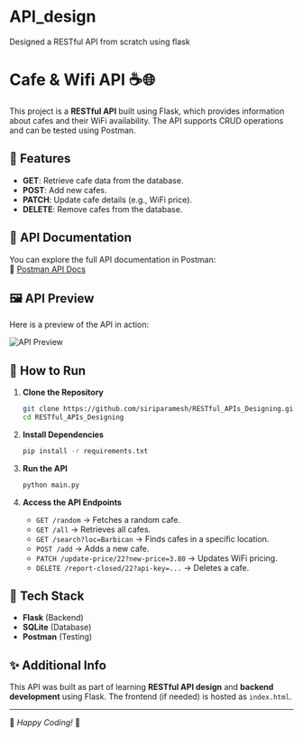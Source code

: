 # API_design
Designed a RESTful API from scratch using flask
# Cafe & Wifi API ☕🌐  

This project is a **RESTful API** built using Flask, which provides information about cafes and their WiFi availability. The API supports CRUD operations and can be tested using Postman.  

## 📌 Features  
- **GET**: Retrieve cafe data from the database.  
- **POST**: Add new cafes.  
- **PATCH**: Update cafe details (e.g., WiFi price).  
- **DELETE**: Remove cafes from the database.  

## 📸 API Documentation  
You can explore the full API documentation in Postman:  
🔗 [Postman API Docs](https://documenter.getpostman.com/view/43352389/2sAYkHodXC)  

## 🖼 API Preview  
Here is a preview of the API in action:  

![API Preview](Screenshot%202025-03-23%20at%208.46.52%20PM.png)  

## 🚀 How to Run  

1. **Clone the Repository**  
   ```bash  
   git clone https://github.com/siriparamesh/RESTful_APIs_Designing.git  
   cd RESTful_APIs_Designing  
   ```  

2. **Install Dependencies**  
   ```bash  
   pip install -r requirements.txt  
   ```  

3. **Run the API**  
   ```bash  
   python main.py  
   ```  

4. **Access the API Endpoints**  
   - `GET /random` → Fetches a random cafe.  
   - `GET /all` → Retrieves all cafes.  
   - `GET /search?loc=Barbican` → Finds cafes in a specific location.  
   - `POST /add` → Adds a new cafe.  
   - `PATCH /update-price/22?new-price=3.80` → Updates WiFi pricing.  
   - `DELETE /report-closed/22?api-key=...` → Deletes a cafe.  

## 🎯 Tech Stack  
- **Flask** (Backend)  
- **SQLite** (Database)  
- **Postman** (Testing)  

## ✨ Additional Info  
This API was built as part of learning **RESTful API design** and **backend development** using Flask. The frontend (if needed) is hosted as `index.html`.  

---  

📌 *Happy Coding!* 🚀  
